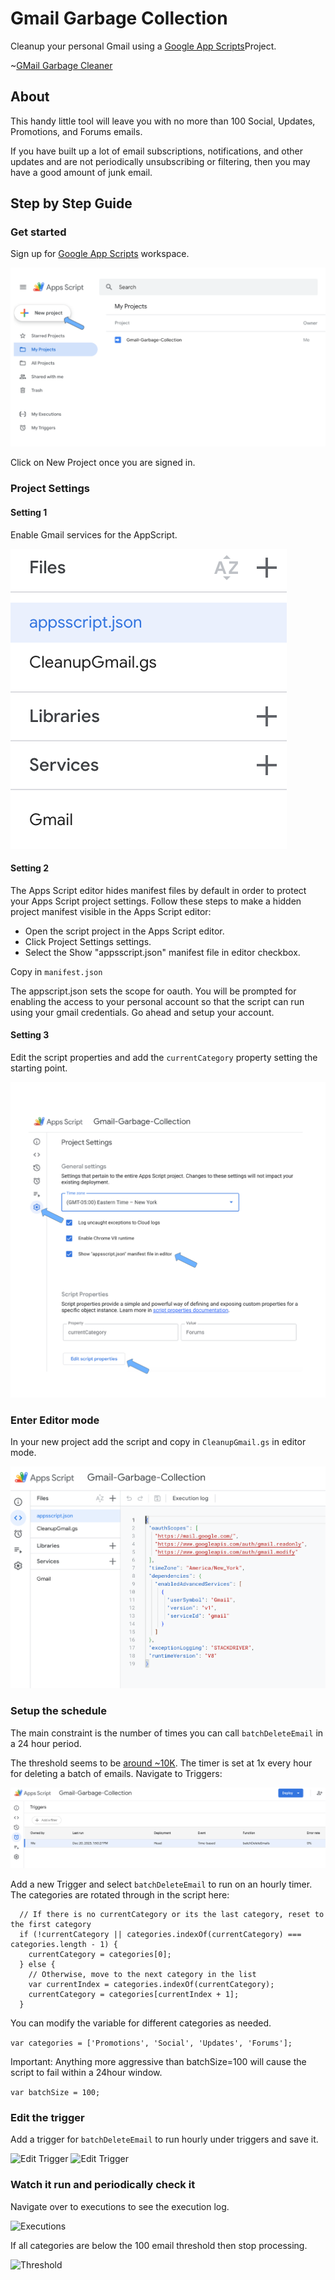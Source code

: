 # Gmail Garbage Collection

Cleanup your personal Gmail using a [Google App Scripts](https://script.google.com)Project.

~[GMail Garbage Cleaner](assets/GmailGarbageCollection.png)

## About

This handy little tool will leave you with no more than 100 Social, Updates, Promotions, and Forums emails.

If you have built up a lot of email subscriptions, notifications, and other updates and are not periodically
unsubscribing or filtering, then you may have a good amount of junk email.

## Step by Step Guide

### Get started

Sign up for [Google App Scripts](https://script.google.com/) workspace.

![Main console](assets/gc1-newproject.png)

Click on New Project once you are signed in.

### Project Settings

#### Setting 1

Enable Gmail services for the AppScript.

![Gmail](assets/enable_gmail.png) 

#### Setting 2

The Apps Script editor hides manifest files by default in order to protect your Apps Script project settings. Follow these steps to make a hidden project manifest visible in the Apps Script editor:

- Open the script project in the Apps Script editor.
- Click Project Settings settings.
- Select the Show "appsscript.json" manifest file in editor checkbox.

Copy in ```manifest.json```

The appscript.json sets the scope for oauth.  You will be prompted for enabling
the access to your personal account so that the script can run using your gmail
credentials.  Go ahead and setup your account.

#### Setting 3

Edit the script properties and add the ```currentCategory``` property setting the starting point.

![Project Settings](assets/gc2-settings.png)


### Enter Editor mode

In your new project add the script and copy in ```CleanupGmail.gs``` in editor mode.

![Files to add](assets/files.png)

### Setup the schedule

The main constraint is the number of times you can call ```batchDeleteEmail``` in a 24 hour period.

The threshold seems to be [around ~10K](https://stackoverflow.com/questions/10619919/service-invoked-too-many-times-for-one-day-gmail-read).  The timer is set at 1x every hour for deleting a batch of emails.
Navigate to Triggers:

![Triggers](assets/trigger1.png)

Add a new Trigger and select ```batchDeleteEmail``` to run on an hourly timer.  The categories are rotated through in the script here:

```
  // If there is no currentCategory or its the last category, reset to the first category
  if (!currentCategory || categories.indexOf(currentCategory) === categories.length - 1) {
    currentCategory = categories[0];
  } else {
    // Otherwise, move to the next category in the list
    var currentIndex = categories.indexOf(currentCategory);
    currentCategory = categories[currentIndex + 1];
  }
```

You can modify the variable for different categories as needed.

```var categories = ['Promotions', 'Social', 'Updates', 'Forums'];```

Important: Anything more aggressive than batchSize=100 will cause the script to fail within a 24hour window.

```var batchSize = 100;```

### Edit the trigger

Add a trigger for ```batchDeleteEmail``` to run hourly under triggers and save it.

![Edit Trigger](assets/edittrigger1.png)
![Edit Trigger](assets/edittrigger2.png)

### Watch it run and periodically check it

Navigate over to executions to see the execution log.

![Executions](assets/executions.png)

If all categories are below the 100 email threshold then stop processing.

![Threshold](assets/threshold.png)
